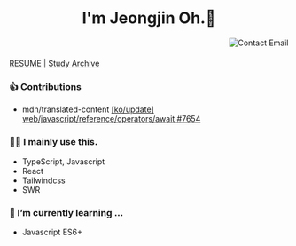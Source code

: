 <header>
  <h1>I'm Jeongjin Oh.👋</h1>
  <a href="mailto:rojay.developer@gmail.com">  
    <img align="right" src="http://img.shields.io/badge/-contact-9cf?style=social&amp;logo=Minutemailer&amp" alt="Contact Email">
  </a>
</header>

[RESUME](https://career.programmers.co.kr/pr/dev_jay) | [Study Archive](https://jeongjin.notion.site/STUDY-ARCHIVE-0ef11fbee41e43b38c7f8b6ed5bd65d3)


### 👍 Contributions
- mdn/translated-content [[ko/update] web/javascript/reference/operators/await #7654](https://github.com/mdn/translated-content/pull/7654)

### 🧑‍💻 I mainly use this.
- TypeScript, Javascript
- React
- Tailwindcss
- SWR                                                                                                                                   
                                                                                                                                      
### 🌱 I’m currently learning ... 
- Javascript ES6+                                                                                            
